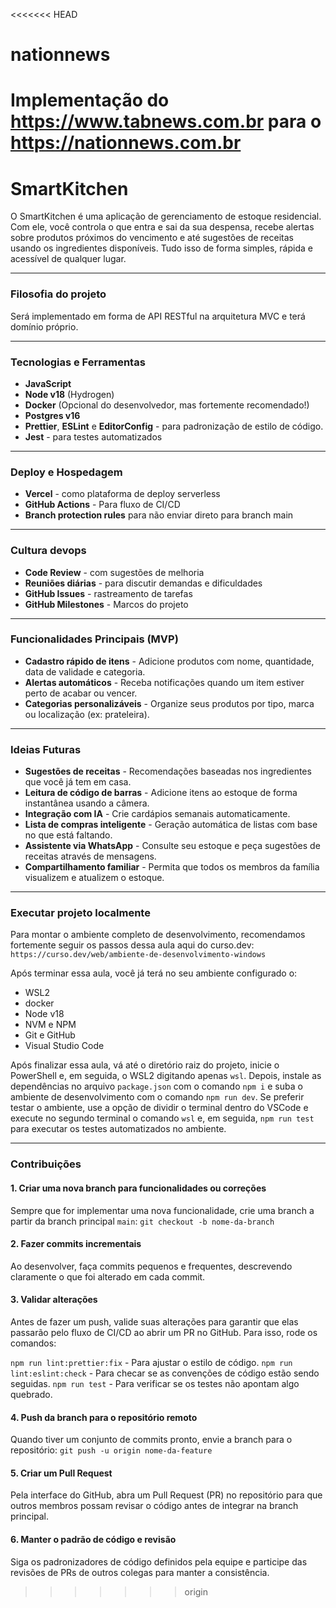 <<<<<<< HEAD
# nationnews

Implementação do https://www.tabnews.com.br para o https://nationnews.com.br
=======
# SmartKitchen

O SmartKitchen é uma aplicação de gerenciamento de estoque residencial. Com ele, você controla o que entra e sai da sua despensa, recebe alertas sobre produtos próximos do vencimento e até sugestões de receitas usando os ingredientes disponíveis. Tudo isso de forma simples, rápida e acessível de qualquer lugar.

---

### Filosofia do projeto

Será implementado em forma de API RESTful na arquitetura MVC e terá domínio próprio.

---

### Tecnologias e Ferramentas

-   **JavaScript**
-   **Node v18** (Hydrogen)
-   **Docker** (Opcional do desenvolvedor, mas fortemente recomendado!)
-   **Postgres v16**
-   **Prettier**, **ESLint** e **EditorConfig** - para padronização de estilo de código.
-   **Jest** - para testes automatizados

---

### Deploy e Hospedagem

-   **Vercel** - como plataforma de deploy serverless
-   **GitHub Actions** - Para fluxo de CI/CD
-   **Branch protection rules** para não enviar direto para branch main

---

### Cultura devops

-   **Code Review** - com sugestões de melhoria
-   **Reuniões diárias** - para discutir demandas e dificuldades
-   **GitHub Issues** - rastreamento de tarefas
-   **GitHub Milestones** - Marcos do projeto

---

### Funcionalidades Principais (MVP)

-   **Cadastro rápido de itens** - Adicione produtos com nome, quantidade, data de validade e categoria.
-   **Alertas automáticos** - Receba notificações quando um item estiver perto de acabar ou vencer.
-   **Categorias personalizáveis** - Organize seus produtos por tipo, marca ou localização (ex: prateleira).

---

### Ideias Futuras

-   **Sugestões de receitas** - Recomendações baseadas nos ingredientes que você já tem em casa.
-   **Leitura de código de barras** - Adicione itens ao estoque de forma instantânea usando a câmera.
-   **Integração com IA** - Crie cardápios semanais automaticamente.
-   **Lista de compras inteligente** - Geração automática de listas com base no que está faltando.
-   **Assistente via WhatsApp** - Consulte seu estoque e peça sugestões de receitas através de mensagens.
-   **Compartilhamento familiar** - Permita que todos os membros da família visualizem e atualizem o estoque.

---

### Executar projeto localmente

Para montar o ambiente completo de desenvolvimento, recomendamos fortemente seguir os passos dessa aula aqui do curso.dev: `https://curso.dev/web/ambiente-de-desenvolvimento-windows`

Após terminar essa aula, você já terá no seu ambiente configurado o:

-   WSL2
-   docker
-   Node v18
-   NVM e NPM
-   Git e GitHub
-   Visual Studio Code

Após finalizar essa aula, vá até o diretório raiz do projeto, inicie o PowerShell e, em seguida, o WSL2 digitando apenas `wsl`. Depois, instale as dependências no arquivo `package.json` com o comando `npm i` e suba o ambiente de desenvolvimento com o comando `npm run dev`. Se preferir testar o ambiente, use a opção de dividir o terminal dentro do VSCode e execute no segundo terminal o comando `wsl` e, em seguida, `npm run test` para executar os testes automatizados no ambiente.

---

### Contribuições

#### 1. Criar uma nova branch para funcionalidades ou correções

Sempre que for implementar uma nova funcionalidade, crie uma branch a partir da branch principal `main`:
`git checkout -b nome-da-branch`

#### 2. Fazer commits incrementais

Ao desenvolver, faça commits pequenos e frequentes, descrevendo claramente o que foi alterado em cada commit.

#### 3. Validar alterações

Antes de fazer um push, valide suas alterações para garantir que elas passarão pelo fluxo de CI/CD ao abrir um PR no GitHub. Para isso, rode os comandos:

`npm run lint:prettier:fix` - Para ajustar o estilo de código.
`npm run lint:eslint:check` - Para checar se as convenções de código estão sendo seguidas.
`npm run test` - Para verificar se os testes não apontam algo quebrado.

#### 4. Push da branch para o repositório remoto

Quando tiver um conjunto de commits pronto, envie a branch para o repositório:
`git push -u origin nome-da-feature`

#### 5. Criar um Pull Request

Pela interface do GitHub, abra um Pull Request (PR) no repositório para que outros membros possam revisar o código antes de integrar na branch principal.

#### 6. Manter o padrão de código e revisão

Siga os padronizadores de código definidos pela equipe e participe das revisões de PRs de outros colegas para manter a consistência.
>>>>>>> origin
